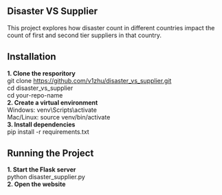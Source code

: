 ## Disaster VS Supplier

This project explores how disaster count in different countries impact the count of first and second tier suppliers in that country.

## Installation

**1. Clone the resporitory**  
git clone https://github.com/v1zhu/disaster_vs_supplier.git  
 cd disaster_vs_supplier  
 cd your-repo-name  
**2. Create a virtual environment**  
 Windows: venv\Scripts\activate  
 Mac/Linux: source venv/bin/activate  
**3. Install dependencies**  
 pip install -r requirements.txt

## Running the Project

**1. Start the Flask server**  
 python disaster_supplier.py  
**2. Open the website**
